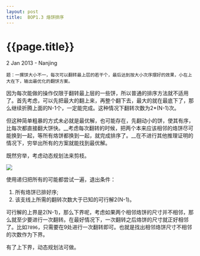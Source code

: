 ```yaml
---
layout:	post
title:	BOP1.3 烙饼排序
---
```


{{page.title}}
==============

<p class='meta'>2 Jan 2013 - Nanjing</p>

	题：一摞饼大小不一，每次可以翻转最上层的若干个，最后达到按大小次序摆好的效果，小在上大在下，输出最优化的翻饼方案。

因为每次能做的操作仅限于翻转最上层的一些饼，所以普通的排序方法就不适用了。首先考虑，可以先把最大的翻上来，再整个翻下去，最大的就在最底下了，那么继续折腾上面的N-1个，一定能完成。这种情况下翻转次数为2*(N-1)次。

但这种简单粗暴的方式未必就是最优解，也可能存在，先翻动小的饼，使其有序，比每次都直接翻大饼快。__考虑每次翻转的时候，把两个本来应该相邻的烙饼尽可能换到一起，等所有烙饼都换到一起，就完成排序了。__在不进行其他推理证明的情况下，穷举出所有的方案就能找到最优解。

既然穷举，考虑动态规划法来剪枝。

<img src="https://raw.github.com/deloeating/deloeating.github.com/master/images/cake_reverse.jpg" />

使用递归把所有的可能都尝试一遍，退出条件：

1.	所有烙饼已排好序;
2.	该支线上所需的翻转次数大于已知的可行解2(N-1)。

可行解的上界是2(N-1)，那么下界呢，考虑如果两个相邻烙饼的尺寸并不相邻，那么就至少要进行一次翻转。在最好情况下，一次翻转之后烙饼的尺寸就正好相邻了。比如`7896`，只需要在9处进行一次翻转即可。也就是找出相邻烙饼尺寸不相邻的次数作为下界。

有了上下界，动态规划法可做。

